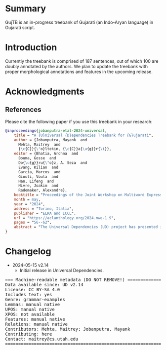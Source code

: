 # Summary

GujTB is an in-progress treebank of Gujarati (an Indo-Aryan language) in Gujarati script.

# Introduction

Currently the treebank is comprised of 187 sentences, out of which 100 are doubly annotated by the authors. We plan to update the treebank with proper morphological annotations and features in the upcoming release.


# Acknowledgments



## References

Please cite the following paper if you use this treebank in your research:


```bibtex
@inproceedings{jobanputra-etal-2024-universal,
    title = "A {U}niversal {D}ependencies Treebank for {G}ujarati",
    author = {Jobanputra, Mayank  and
      Mehta, Maitrey  and
      {\c{C}}{\"o}ltekin, {\c{C}}a{\u{g}}r{\i}},
    editor = {Bhatia, Archna  and
      Bouma, Gosse  and
      Do{\u{g}}ru{\"o}z, A. Seza  and
      Evang, Kilian  and
      Garcia, Marcos  and
      Giouli, Voula  and
      Han, Lifeng  and
      Nivre, Joakim  and
      Rademaker, Alexandre},
    booktitle = "Proceedings of the Joint Workshop on Multiword Expressions and Universal Dependencies (MWE-UD) @ LREC-COLING 2024",
    month = may,
    year = "2024",
    address = "Torino, Italia",
    publisher = "ELRA and ICCL",
    url = "https://aclanthology.org/2024.mwe-1.9",
    pages = "56--62",
    abstract = "The Universal Dependencies (UD) project has presented itself as a valuable platform to develop various resources for the languages of the world. We present and release a sample treebank for the Indo-Aryan language of Gujarati {--} a widely spoken language with little linguistic resources. This treebank is the first labeled dataset for dependency parsing in the language and the script (the Gujarati script). The treebank contains 187 part-of-speech and dependency annotated sentences from diverse genres. We discuss various idiosyncratic examples, annotation choices and present an elaborate corpus along with agreement statistics. We see this work as a valuable resource and a stepping stone for research in Gujarati Computational Linguistics.",
}
```


# Changelog

* 2024-05-15 v2.14
  * Initial release in Universal Dependencies.


<pre>
=== Machine-readable metadata (DO NOT REMOVE!) ================================
Data available since: UD v2.14
License: CC BY-SA 4.0
Includes text: yes
Genre: grammar-examples
Lemmas: manual native
UPOS: manual native
XPOS: not available
Features: manual native
Relations: manual native
Contributors: Mehta, Maitrey; Jobanputra, Mayank
Contributing: here
Contact: maitrey@cs.utah.edu
===============================================================================
</pre>
